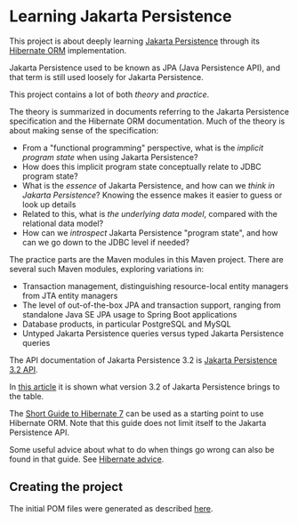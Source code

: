 
# Learning Jakarta Persistence

This project is about deeply learning
[Jakarta Persistence](https://jakarta.ee/specifications/persistence/3.2/jakarta-persistence-spec-3.2)
through its [Hibernate ORM](https://hibernate.org/orm/) implementation.

Jakarta Persistence used to be known as JPA (Java Persistence API), and that term is still used loosely for Jakarta Persistence.

This project contains a lot of both *theory* and *practice*.

The theory is summarized in documents referring to the Jakarta Persistence specification and the Hibernate ORM documentation.
Much of the theory is about making sense of the specification:
* From a "functional programming" perspective, what is the *implicit program state* when using Jakarta Persistence?
* How does this implicit program state conceptually relate to JDBC program state?
* What is the *essence* of Jakarta Persistence, and how can we *think in Jakarta Persistence*? Knowing the essence makes it easier to guess or look up details
* Related to this, what is *the underlying data model*, compared with the relational data model?
* How can we *introspect* Jakarta Persistence "program state", and how can we go down to the JDBC level if needed?

The practice parts are the Maven modules in this Maven project. There are several such Maven modules, exploring variations in:
* Transaction management, distinguishing resource-local entity managers from JTA entity managers
* The level of out-of-the-box JPA and transaction support, ranging from standalone Java SE JPA usage to Spring Boot applications
* Database products, in particular PostgreSQL and MySQL
* Untyped Jakarta Persistence queries versus typed Jakarta Persistence queries

The API documentation of Jakarta Persistence 3.2 is
[Jakarta Persistence 3.2 API](https://jakarta.ee/specifications/persistence/3.2/apidocs/jakarta.persistence/module-summary.html).

In [this article](https://www.baeldung.com/jakarta-persistence-3-2) it is shown what version 3.2 of Jakarta Persistence
brings to the table.

The [Short Guide to Hibernate 7](https://docs.jboss.org/hibernate/orm/7.0/introduction/html_single/Hibernate_Introduction.html)
can be used as a starting point to use Hibernate ORM. Note that this guide does not limit itself to
the Jakarta Persistence API.

Some useful advice about what to do when things go wrong can also be found in that guide.
See [Hibernate advice](https://docs.jboss.org/hibernate/orm/7.0/introduction/html_single/Hibernate_Introduction.html#advice).

## Creating the project

The initial POM files were generated as described [here](https://www.baeldung.com/maven-multi-module).

